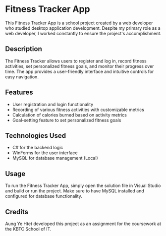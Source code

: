 # Fitness Tracker App

This Fitness Tracker App is a school project created by a web developer who studied desktop application development. Despite my primary role as a web developer, I worked constantly to ensure the project's accomplishment.

## Description

The Fitness Tracker allows users to register and log in, record fitness activities, set personalized fitness goals, and monitor their progress over time. The app provides a user-friendly interface and intuitive controls for easy navigation.

## Features

- User registration and login functionality
- Recording of various fitness activities with customizable metrics
- Calculation of calories burned based on activity metrics
- Goal-setting feature to set personalized fitness goals

## Technologies Used

- C# for the backend logic
- WinForms for the user interface
- MySQL for database management (Local)

## Usage

To run the Fitness Tracker App, simply open the solution file in Visual Studio and build or run the project. Make sure to have MySQL installed and configured for database functionality.

## Credits

Aung Ye Htet developed this project as an assignment for the coursework at the KBTC School of IT.

